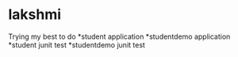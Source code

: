 # lakshmi

Trying my best to do
*student application
*studentdemo application
*student junit test
*studentdemo junit test
